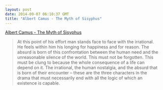 ```yaml
---
layout: post
date: 2014-09-07 06:10:37 GMT
title: "Albert Camus - The Myth of Sisyphus"
---
```

<a href="http://www.amazon.in/gp/product/0141023996/ref=as_li_tl?ie=UTF8&amp;camp=3626&amp;creative=24822&amp;creativeASIN=0141023996&amp;linkCode=as2&amp;tag=arpstum-21">Albert Camus - The Myth of Sisyphus</a><img src="http://ir-in.amazon-adsystem.com/e/ir?t=arpstum-21&amp;l=as2&amp;o=31&amp;a=0141023996" width="1" height="1" border="0" alt="" style="border:none !important; margin:0px !important;"/>

<blockquote>At this point of his effort man stands face to face with the irrational. He feels within him his longing for happiness and for reason. The absurd is born of this confrontation between the human need and the unreasonable silence of the world. This must not be forgotten. This must be clung to because the whole consequence of a life can depend on it. The irrational, the human nostalgia, and the absurd that is born of their encounter – these are the three characters in the drama that must necessarily end with all the logic of which an existence is capable.</blockquote>